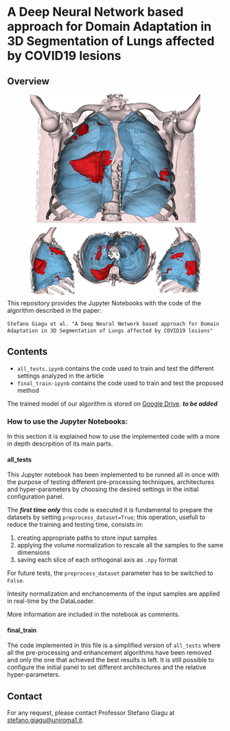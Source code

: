 # A Deep Neural Network based approach for Domain Adaptation in 3D Segmentation of Lungs affected by COVID19 lesions
## Overview

<div align="center">
  <img src="./resources/main_img.png" width="400">
</div>
This repository provides the Jupyter Notebooks with the code of the algorithm described in the paper:

```
Stefano Giagu et al. "A Deep Neural Network based approach for Domain Adaptation in 3D Segmentation of Lungs affected by COVID19 lesions"
```

## Contents
- `all_tests.ipynb` contains the code used to train and test the different settings analyzed in the article
- `final_train-ipynb` contains the code used to train and test the proposed method

The trained model of our algorithm is stored on [Google Drive](https://drive.google.com/). ***to be added***

### How to use the Jupyter Notebooks:
In this section it is explained how to use the implemented code with a more in depth descrpition of its main parts.

#### all_tests
This Jupyter notebook has been implemented to be runned all in once with the purpose of testing different pre-processing techniques, architectures and hyper-parameters by choosing the desired settings in the initial configuration panel.

The ***first time only*** this code is executed it is fundamental to prepare the datasets by setting `preprocess_dataset=True`; this operation, usefull to reduce the training and testing time, consists in:
 1. creating appropriate paths to store input samples
 2. applying the volume normalization to rescale all the samples to the same dimensions 
 3. saving each slice of each orthogonal axis as `.npy` format
 
For future tests, the `preprocess_dataset` parameter has to be switched to `False`.

Intesity normalization and enchancements of the input samples are applied in real-time by the DataLoader. 

More information are included in the notebook as comments.

#### final_train
The code implemented in this file is a simplified version of `all_tests` where all the pre-processing and enhancement algorithms have been removed and only the one that achieved the best results is left. It is still possible to configure the initial panel to set different architectures and the relative hyper-parameters.

## Contact

For any request, please contact Professor Stefano Giagu at stefano.giagu@uniroma1.it.
